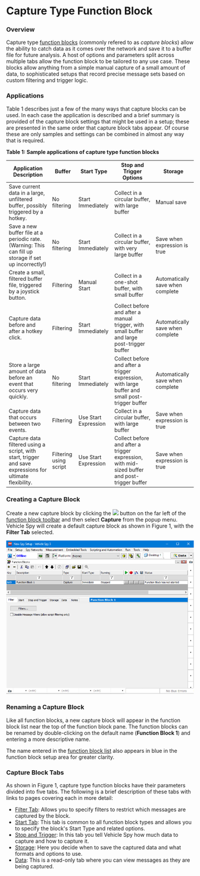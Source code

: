 # Capture Type Function Block

### Overview

Capture type [function blocks](../../) (commonly refered to as _capture blocks_) allow the ability to catch data as it comes over the network and save it to a buffer file for future analysis. A host of options and parameters split across multiple tabs allow the function block to be tailored to any use case. These blocks allow anything from a simple manual capture of a small amount of data, to sophisticated setups that record precise message sets based on custom filtering and trigger logic.

### Applications

Table 1 describes just a few of the many ways that capture blocks can be used. In each case the application is described and a brief summary is provided of the capture block settings that might be used in a setup; these are presented in the same order that capture block tabs appear. Of course these are only samples and settings can be combined in almost any way that is required.

**Table 1: Sample applications of capture type function blocks**

| Application Description                                                                                  | Buffer                 | Start Type           | Stop and Trigger Options                                                                       | Storage                          |
| -------------------------------------------------------------------------------------------------------- | ---------------------- | -------------------- | ---------------------------------------------------------------------------------------------- | -------------------------------- |
| Save current data in a large, unfiltered buffer, possibly triggered by a hotkey.                         | No filtering           | Start Immediately    | Collect in a circular buffer, with large buffer                                                | Manual save                      |
| Save a new buffer file at a periodic rate. (Warning: This can fill up storage if set up incorrectly!)    | No filtering           | Start Immediately    | Collect in a circular buffer, with very large buffer                                           | Save when expression is true     |
| Create a small, filtered buffer file, triggered by a joystick button.                                    | Filtering              | Manual Start         | Collect in a one-shot buffer, with small buffer                                                | Automatically save when complete |
| Capture data before and after a hotkey click.                                                            | Filtering              | Start Immediately    | Collect before and after a manual trigger, with small buffer and large post-trigger buffer     | Automatically save when complete |
| Store a large amount of data before an event that occurs very quickly.                                   | No filtering           | Start Immediately    | Collect before and after a trigger expression, with large buffer and small post-trigger buffer | Automatically save when complete |
| Capture data that occurs between two events.                                                             | Filtering              | Use Start Expression | Collect in a circular buffer, with large buffer                                                | Save when expression is true     |
| Capture data filtered using a script, with start, trigger and save expressions for ultimate flexibility. | Filtering using script | Use Start Expression | Collect before and after a trigger expression, with mid-sized buffer and post-trigger buffer   | Save when expression is true     |

### Creating a Capture Block

Create a new capture block by clicking the ![](https://cdn.intrepidcs.net/support/VehicleSpy/assets/function_block_toolbar_add.gif) button on the far left of the [function block toolbar](../../function-blocks-toolbar.md) and then select **Capture** from the popup menu. Vehicle Spy will create a default capture block as shown in Figure 1, with the **Filter Tab** selected.

![Figure 1: Default capture block setup.](../../../../../.gitbook/assets/capture_block_default.png)

### Renaming a Capture Block

Like all function blocks, a new capture block will appear in the function block list near the top of the function block pane. The function blocks can be renamed by double-clicking on the default name (**Function Block 1**) and entering a more descriptive name.

The name entered in the [function block list](../../function-block-list.md) also appears in blue in the function block setup area for greater clarity.

### Capture Block Tabs

As shown in Figure 1, capture type function blocks have their parameters divided into five tabs. The following is a brief description of these tabs with links to pages covering each in more detail:

* [Filter Tab](capture-type-function-block-filter-tab.md): Allows you to specify filters to restrict which messages are captured by the block.
* [Start Tab](../../function-block-start-tab.md): This tab is common to all function block types and allows you to specify the block's Start Type and related options.
* [Stop and Trigger](capture-type-function-block-stop-and-trigger-tab.md): In this tab you tell Vehicle Spy how much data to capture and how to capture it.
* [Storage](capture-type-function-block-storage-tab.md): Here you decide when to save the captured data and what formats and options to use.
* [Data](capture-type-function-block-data-tab.md): This is a read-only tab where you can view messages as they are being captured.
